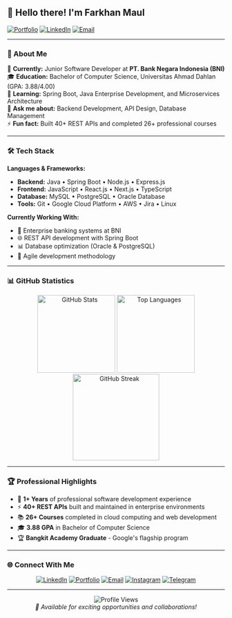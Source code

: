## 👋 Hello there! I'm Farkhan Maul

[![Portfolio](https://img.shields.io/badge/Portfolio-farkhanmaul.github.io-4CAF50?style=for-the-badge&logo=github&logoColor=white)](https://farkhanmaul.github.io/farkhanmaul/)
[![LinkedIn](https://img.shields.io/badge/LinkedIn-farkhanmaul-0077B5?style=for-the-badge&logo=linkedin&logoColor=white)](https://www.linkedin.com/in/farkhanmaul/)
[![Email](https://img.shields.io/badge/Email-farkhanmaul@gmail.com-EA4335?style=for-the-badge&logo=gmail&logoColor=white)](mailto:farkhanmaul@gmail.com)

---

### 💼 About Me

🏢 **Currently:** Junior Software Developer at **PT. Bank Negara Indonesia (BNI)**  
🎓 **Education:** Bachelor of Computer Science, Universitas Ahmad Dahlan (GPA: 3.88/4.00)  
🌱 **Learning:** Spring Boot, Java Enterprise Development, and Microservices Architecture  
💬 **Ask me about:** Backend Development, API Design, Database Management  
⚡ **Fun fact:** Built 40+ REST APIs and completed 26+ professional courses  

---

### 🛠 Tech Stack

**Languages & Frameworks:**
- **Backend:** Java • Spring Boot • Node.js • Express.js
- **Frontend:** JavaScript • React.js • Next.js • TypeScript  
- **Database:** MySQL • PostgreSQL • Oracle Database
- **Tools:** Git • Google Cloud Platform • AWS • Jira • Linux

**Currently Working With:**
- 🔧 Enterprise banking systems at BNI
- 🌐 REST API development with Spring Boot
- 📊 Database optimization (Oracle & PostgreSQL)
- 🚀 Agile development methodology

---

### 📊 GitHub Statistics

<div align="center">
  <img src="https://github-readme-stats.vercel.app/api?username=farkhanmaul&show_icons=true&theme=tokyonight&border_radius=10&hide_border=true" alt="GitHub Stats" height="180"/>
  <img src="https://github-readme-stats.vercel.app/api/top-langs/?username=farkhanmaul&layout=compact&theme=tokyonight&border_radius=10&hide_border=true&hide=c%23,powershell,Mathematica,Ruby,Objective-C,Objective-C%2b%2b,Cuda" alt="Top Languages" height="180"/>
</div>

<div align="center">
  <img src="https://github-readme-streak-stats.herokuapp.com/?user=farkhanmaul&theme=tokyonight&border_radius=10&hide_border=true" alt="GitHub Streak" height="200"/>
</div>

---

### 🏆 Professional Highlights

- 💼 **1+ Years** of professional software development experience
- ⚡ **40+ REST APIs** built and maintained in enterprise environments
- 📚 **26+ Courses** completed in cloud computing and web development
- 🎓 **3.88 GPA** in Bachelor of Computer Science
- 🏆 **Bangkit Academy Graduate** - Google's flagship program

---

### 🌐 Connect With Me

<div align="center">
  
[![LinkedIn](https://img.shields.io/badge/-LinkedIn-0077B5?style=for-the-badge&logo=linkedin&logoColor=white)](https://www.linkedin.com/in/farkhanmaul/)
[![Portfolio](https://img.shields.io/badge/-Portfolio-000000?style=for-the-badge&logo=github&logoColor=white)](https://farkhanmaul.github.io/farkhanmaul/)
[![Email](https://img.shields.io/badge/-Gmail-EA4335?style=for-the-badge&logo=gmail&logoColor=white)](mailto:farkhanmaul@gmail.com)
[![Instagram](https://img.shields.io/badge/-Instagram-E4405F?style=for-the-badge&logo=instagram&logoColor=white)](https://instagram.com/farkhanmaul)
[![Telegram](https://img.shields.io/badge/-Telegram-26A5E4?style=for-the-badge&logo=telegram&logoColor=white)](https://t.me/farkhanmaul)

</div>

---

<div align="center">
  <img src="https://komarev.com/ghpvc/?username=farkhanmaul&label=Profile%20Views&color=brightgreen&style=for-the-badge" alt="Profile Views" />
</div>

<div align="center">
  <i>💼 Available for exciting opportunities and collaborations!</i>
</div>